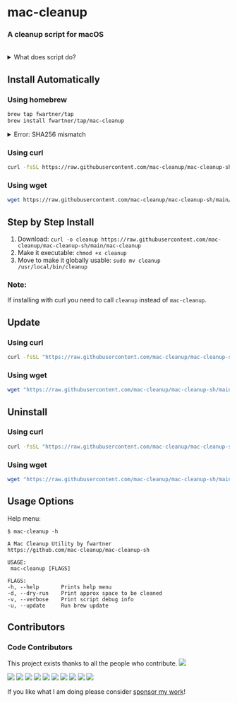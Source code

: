 # mac-cleanup

### A cleanup script for macOS

</br>

<details>
  <summary>
  What does script do?
  </summary>

</br>

* Empty the Trash on All Mounted Volumes and the Main HDD
* Clear System Log Files
* Clear Adobe Cache Files
* Cleanup iOS Applications
* Remove iOS Device Backups
* Cleanup Xcode Derived Data and Archives
* Reset iOS simulators
* Cleanup Homebrew Cache
* Cleanup Any Old Versions of Gems
* Cleanup Dangling Docker Images
* Purge Inactive Memory
* Cleanup pip cache
* Cleanup Pyenv-VirtualEnv Cache
* Cleanup npm Cache
* Cleanup Yarn Cache
* Cleanup Docker Images and Stopped Containers
* Cleanup CocoaPods Cache Files
* Cleanup composer cache
* Cleanup Dropbox cache
* Remove PhpStorm logs
* Remove Minecraft logs and cache
* Remove Steam logs and cache
* Remove Lunar Client logs and cache
* Remove Microsoft Teams logs and cache
* Remove Wget logs and hosts
* Removes Cacher logs
* Deletes Android caches
* Clears Gradle caches
* Deletes Kite logs
* Clears Go module cache
* Clears Poetry cache

</details>



## Install Automatically

### Using homebrew

```bash
brew tap fwartner/tap
brew install fwartner/tap/mac-cleanup
```
<details>
  <summary>
  Error: SHA256 mismatch
  </summary>

> If you'll see ```Error: SHA256 mismatch``` try this:
> 1. Copy "Actual" hash from error
> 2. Run ```brew edit fwartner/tap/mac-cleanup```
> 3. Press ```I``` and change ```sha256 "<some hash>"``` with hash from step 1
> 4. Press ```:```, then ```wq``` and ```Enter```
> 5. Re-run installation \
> ```brew install fwartner/tap/mac-cleanup```

</details>


### Using curl

```bash
curl -fsSL https://raw.githubusercontent.com/mac-cleanup/mac-cleanup-sh/main/installer.sh | bash -s install
```

### Using wget

```bash
wget https://raw.githubusercontent.com/mac-cleanup/mac-cleanup-sh/main/installer.sh -O - | bash -s install
```

## Step by Step Install

1. Download: `curl -o cleanup https://raw.githubusercontent.com/mac-cleanup/mac-cleanup-sh/main/mac-cleanup`
2. Make it executable: `chmod +x cleanup`
3. Move to make it globally usable: `sudo mv cleanup /usr/local/bin/cleanup`

### Note:
If installing with curl you need to call `cleanup` instead of `mac-cleanup`.

## Update

### Using curl

```bash
curl -fsSL "https://raw.githubusercontent.com/mac-cleanup/mac-cleanup-sh/main/installer.sh" | bash -s update
```

### Using wget

```bash
wget "https://raw.githubusercontent.com/mac-cleanup/mac-cleanup-sh/main/installer.sh" -O - | bash -s update
```

## Uninstall

### Using curl

```bash
curl -fsSL "https://raw.githubusercontent.com/mac-cleanup/mac-cleanup-sh/main/installer.sh" | bash -s uninstall
```

### Using wget

```bash
wget "https://raw.githubusercontent.com/mac-cleanup/mac-cleanup-sh/main/installer.sh" -O - | bash -s uninstall
```

## Usage Options

Help menu:

```
$ mac-cleanup -h

A Mac Cleanup Utility by fwartner
https://github.com/mac-cleanup/mac-cleanup-sh

USAGE:
 mac-cleanup [FLAGS]

FLAGS:
-h, --help       Prints help menu
-d, --dry-run    Print approx space to be cleaned
-v, --verbose    Print script debug info
-u, --update     Run brew update
```

## Contributors

### Code Contributors

This project exists thanks to all the people who contribute.
<a href="https://github.com/mac-cleanup/mac-cleanup-sh/graphs/contributors"><img src="https://opencollective.com/mac-cleanup/contributors.svg?width=890&button=false" /></a>

<a href="https://opencollective.com/mac-cleanup/organization/0/website"><img src="https://opencollective.com/mac-cleanup/organization/0/avatar.svg"></a>
<a href="https://opencollective.com/mac-cleanup/organization/1/website"><img src="https://opencollective.com/mac-cleanup/organization/1/avatar.svg"></a>
<a href="https://opencollective.com/mac-cleanup/organization/2/website"><img src="https://opencollective.com/mac-cleanup/organization/2/avatar.svg"></a>
<a href="https://opencollective.com/mac-cleanup/organization/3/website"><img src="https://opencollective.com/mac-cleanup/organization/3/avatar.svg"></a>
<a href="https://opencollective.com/mac-cleanup/organization/4/website"><img src="https://opencollective.com/mac-cleanup/organization/4/avatar.svg"></a>
<a href="https://opencollective.com/mac-cleanup/organization/5/website"><img src="https://opencollective.com/mac-cleanup/organization/5/avatar.svg"></a>
<a href="https://opencollective.com/mac-cleanup/organization/6/website"><img src="https://opencollective.com/mac-cleanup/organization/6/avatar.svg"></a>
<a href="https://opencollective.com/mac-cleanup/organization/7/website"><img src="https://opencollective.com/mac-cleanup/organization/7/avatar.svg"></a>
<a href="https://opencollective.com/mac-cleanup/organization/8/website"><img src="https://opencollective.com/mac-cleanup/organization/8/avatar.svg"></a>
<a href="https://opencollective.com/mac-cleanup/organization/9/website"><img src="https://opencollective.com/mac-cleanup/organization/9/avatar.svg"></a>

If you like what I am doing please consider [sponsor my work](https://github.com/sponsors/fwartner)!
